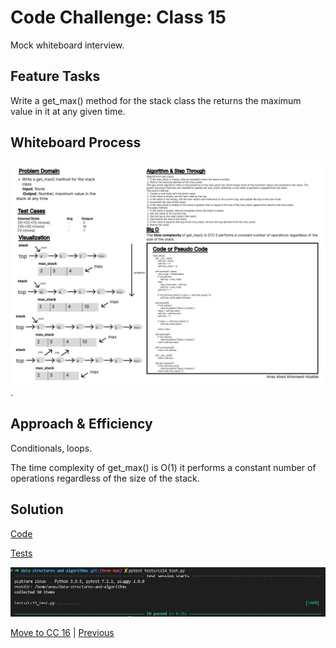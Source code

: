 # Code Challenge: Class 15

Mock whiteboard interview.

## Feature Tasks

Write a get_max() method for the stack class the returns the maximum value in it at any given time.

## Whiteboard Process

![Whiteboard 16](../assets/Wireframe-16.jpg "whiteboard").

## Approach & Efficiency

Conditionals, loops.

The time complexity of get_max() is O(1) it performs a constant number of operations regardless of the size of the stack.

## Solution

[Code](../stackGetMax.py)

[Tests](../tests/cc14_test.py)

![Run](../assets/run14.JPG "run")

[Move to CC 16](../tree_max/README.md) | [Previous](../stack-queue-brackets/README.md)
